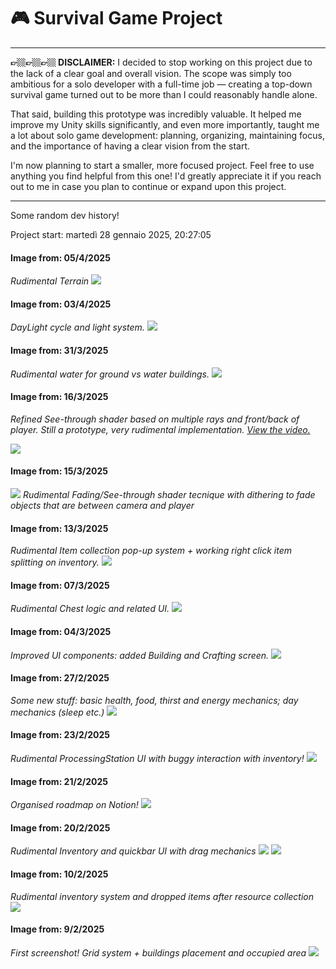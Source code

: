 # **🎮 Survival Game Project**
___
**👉🏼👉🏼👉🏼 DISCLAIMER:** I decided to stop working on this project due to the lack of a clear goal and overall vision. The scope was simply too ambitious for a solo developer with a full-time job — creating a top-down survival game turned out to be more than I could reasonably handle alone.

That said, building this prototype was incredibly valuable. It helped me improve my Unity skills significantly, and even more importantly, taught me a lot about solo game development: planning, organizing, maintaining focus, and the importance of having a clear vision from the start.

I'm now planning to start a smaller, more focused project.
Feel free to use anything you find helpful from this one! I'd greatly appreciate it if you reach out to me in case you plan to continue or expand upon this project.
___
Some random dev history!

Project start: martedì 28 gennaio 2025, 20:27:05

#### **Image from: 05/4/2025**
_Rudimental Terrain_
![](images/image_15.png)

#### **Image from: 03/4/2025**
_DayLight cycle and light system._
![](images/image_14.png)

#### **Image from: 31/3/2025**
_Rudimental water for ground vs water buildings._
![](images/image_13.png)

#### **Image from: 16/3/2025**
_Refined See-through shader based on multiple rays and front/back of player. Still a prototype, very rudimental implementation. [View the video.](images/see_through.mp4)_

![](images/image_12.png)

#### **Image from: 15/3/2025**
![](images/image_11.png)
_Rudimental Fading/See-through shader tecnique with dithering to fade objects that are between camera and player_

#### **Image from: 13/3/2025**
_Rudimental Item collection pop-up system + working right click item splitting on inventory._
![](images/image_10.png)

#### **Image from: 07/3/2025**
_Rudimental Chest logic and related UI._
![](images/image_9.png)

#### **Image from: 04/3/2025**
_Improved UI components: added Building and Crafting screen._
![](images/image_8.png)

#### **Image from: 27/2/2025**
_Some new stuff: basic health, food, thirst and energy mechanics; day mechanics (sleep etc.)_
![](images/image_7.png)

#### **Image from: 23/2/2025**
_Rudimental ProcessingStation UI with buggy interaction with inventory!_
![](images/image_6.png)

#### **Image from: 21/2/2025**
_Organised roadmap on Notion!_
![](images/image_5.png)

#### **Image from: 20/2/2025**
_Rudimental Inventory and quickbar UI with drag mechanics_
![](images/image_3.png)
![](images/image_4.png)

#### **Image from: 10/2/2025**
_Rudimental inventory system and dropped items after resource collection_
![](images/image_2.png)

#### **Image from: 9/2/2025**
_First screenshot!_
_Grid system + buildings placement and occupied area_
![](images/image_1.png)
